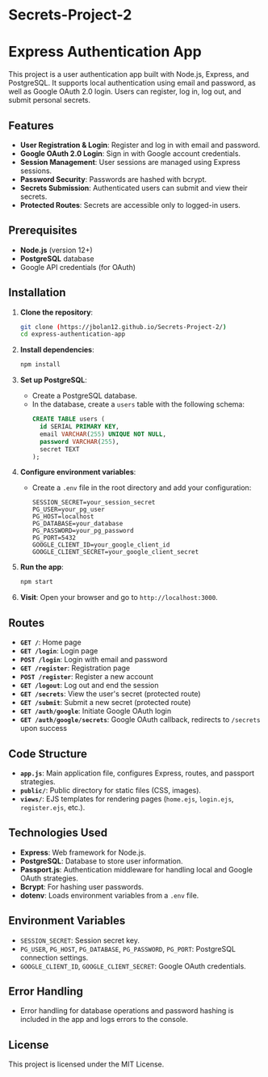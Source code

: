 # Secrets-Project-2

# Express Authentication App

This project is a user authentication app built with Node.js, Express, and PostgreSQL. It supports local authentication using email and password, as well as Google OAuth 2.0 login. Users can register, log in, log out, and submit personal secrets.

## Features

- **User Registration & Login**: Register and log in with email and password.
- **Google OAuth 2.0 Login**: Sign in with Google account credentials.
- **Session Management**: User sessions are managed using Express sessions.
- **Password Security**: Passwords are hashed with bcrypt.
- **Secrets Submission**: Authenticated users can submit and view their secrets.
- **Protected Routes**: Secrets are accessible only to logged-in users.

## Prerequisites

- **Node.js** (version 12+)
- **PostgreSQL** database
- Google API credentials (for OAuth)

## Installation

1. **Clone the repository**:
    ```bash
    git clone (https://jbolan12.github.io/Secrets-Project-2/)
    cd express-authentication-app
    ```

2. **Install dependencies**:
    ```bash
    npm install
    ```

3. **Set up PostgreSQL**:
    - Create a PostgreSQL database.
    - In the database, create a `users` table with the following schema:
      ```sql
      CREATE TABLE users (
        id SERIAL PRIMARY KEY,
        email VARCHAR(255) UNIQUE NOT NULL,
        password VARCHAR(255),
        secret TEXT
      );
      ```

4. **Configure environment variables**:
    - Create a `.env` file in the root directory and add your configuration:
      ```plaintext
      SESSION_SECRET=your_session_secret
      PG_USER=your_pg_user
      PG_HOST=localhost
      PG_DATABASE=your_database
      PG_PASSWORD=your_pg_password
      PG_PORT=5432
      GOOGLE_CLIENT_ID=your_google_client_id
      GOOGLE_CLIENT_SECRET=your_google_client_secret
      ```

5. **Run the app**:
    ```bash
    npm start
    ```

6. **Visit**: Open your browser and go to `http://localhost:3000`.

## Routes

- **`GET /`**: Home page
- **`GET /login`**: Login page
- **`POST /login`**: Login with email and password
- **`GET /register`**: Registration page
- **`POST /register`**: Register a new account
- **`GET /logout`**: Log out and end the session
- **`GET /secrets`**: View the user's secret (protected route)
- **`GET /submit`**: Submit a new secret (protected route)
- **`GET /auth/google`**: Initiate Google OAuth login
- **`GET /auth/google/secrets`**: Google OAuth callback, redirects to `/secrets` upon success

## Code Structure

- **`app.js`**: Main application file, configures Express, routes, and passport strategies.
- **`public/`**: Public directory for static files (CSS, images).
- **`views/`**: EJS templates for rendering pages (`home.ejs`, `login.ejs`, `register.ejs`, etc.).

## Technologies Used

- **Express**: Web framework for Node.js.
- **PostgreSQL**: Database to store user information.
- **Passport.js**: Authentication middleware for handling local and Google OAuth strategies.
- **Bcrypt**: For hashing user passwords.
- **dotenv**: Loads environment variables from a `.env` file.

## Environment Variables

- `SESSION_SECRET`: Session secret key.
- `PG_USER`, `PG_HOST`, `PG_DATABASE`, `PG_PASSWORD`, `PG_PORT`: PostgreSQL connection settings.
- `GOOGLE_CLIENT_ID`, `GOOGLE_CLIENT_SECRET`: Google OAuth credentials.

## Error Handling

- Error handling for database operations and password hashing is included in the app and logs errors to the console.

## License

This project is licensed under the MIT License.
